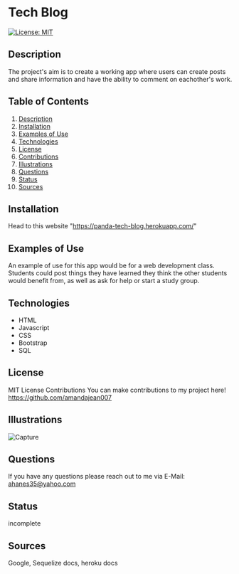 # Tech Blog
[![License: MIT](https://img.shields.io/badge/License-MIT-yellow.svg)](https://opensource.org/licenses/MIT)

## Description <a name="description"></a>
The project's aim is to create a working app where users can create posts and share information and have the ability to comment on eachother's work.

## Table of Contents
1. [Description](#description)
2. [Installation](#installation)
3. [Examples of Use](#examples)
4. [Technologies](#technologies)
5. [License](#license)
6. [Contributions](#contributions)
7. [Illustrations](#illustrations)
8. [Questions](#questions)
9. [Status](#status)
10. [Sources](#sources)

## Installation <a name="installation"></a>
Head to this website "https://panda-tech-blog.herokuapp.com/"

## Examples of Use <a name="examples"></a>
An example of use for this app would be for a web development class. Students could post things they have learned they think the other students would benefit from, as well as ask for help or start a study group.

## Technologies <a name="technologies"></a>
  - HTML
  - Javascript
  - CSS
  - Bootstrap
  - SQL

## License <a name="license"></a>
MIT License
Contributions <a name="contributions"></a>
You can make contributions to my project here! https://github.com/amandajean007

## Illustrations <a name="illustrations"></a>
![Capture](https://user-images.githubusercontent.com/85036414/138790894-91f69768-0a7a-494e-b609-5275a94c9cef.PNG)


## Questions <a name="questions"></a>
If you have any questions please reach out to me via E-Mail: ahanes35@yahoo.com

## Status <a name="status"></a>
incomplete

## Sources <a name="sources"></a>
Google, Sequelize docs, heroku docs
